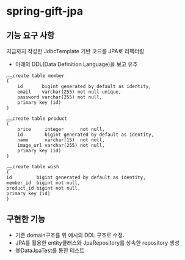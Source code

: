 # spring-gift-jpa


## 기능 요구 사항

지금까지 작성한 JdbcTemplate 기반 코드를 JPA로 리팩터링

* 아래의 DDL(Data Definition Language)을 보고 유추

<pre id="sql-light-8jgop9719p" class="hljs-code-block overflow-hidden relative d-flex mt-3 mb-8"><button type="button" class="clipboard-btn v-btn v-btn--flat v-btn--icon v-btn--round theme--light v-size--default absolute right-10 top-10 z-1 grey--text text--lighten-2"><span class="v-btn__content"><i aria-hidden="true" class="v-icon notranslate mdi mdi-clipboard theme--light"></i></span></button><code class="relative pa-4 lh-1-3 text-normal width-100 ls-0
                   language-sql light hljs">create table member
(
    id       bigint generated by default as identity,
    email    varchar(255) not null unique,
    password varchar(255) not null,
    primary key (id)
)
</code></pre>

<pre id="sql-light-t1poddfx7c" class="hljs-code-block overflow-hidden relative d-flex mt-3 mb-8"><button type="button" class="clipboard-btn v-btn v-btn--flat v-btn--icon v-btn--round theme--light v-size--default absolute right-10 top-10 z-1 grey--text text--lighten-2"><span class="v-btn__content"><i aria-hidden="true" class="v-icon notranslate mdi mdi-clipboard theme--light"></i></span></button><code class="relative pa-4 lh-1-3 text-normal width-100 ls-0
                   language-sql light hljs">create table product
(
    price     integer      not null,
    id        bigint generated by default as identity,
    name      varchar(15)  not null,
    image_url varchar(255) not null,
    primary key (id)
)
</code></pre>

<pre id="sql-light-2r1ajfov8h" class="hljs-code-block overflow-hidden relative d-flex mt-3 mb-8"><button type="button" class="clipboard-btn v-btn v-btn--flat v-btn--icon v-btn--round theme--light v-size--default absolute right-10 top-10 z-1 grey--text text--lighten-2"><span class="v-btn__content"><i aria-hidden="true" class="v-icon notranslate mdi mdi-clipboard theme--light"></i></span></button><code class="relative pa-4 lh-1-3 text-normal width-100 ls-0
language-sql light hljs">create table wish
(
id         bigint generated by default as identity,
member_id  bigint not null,
product_id bigint not null,
primary key (id)
)</code></pre>


## 구현한 기능

- 기존 domain구조를 위 예시의 DDL 구조로 수정.
- JPA를 활용한 entity클래스와 JpaRepository를 상속한 repository 생성
- @DataJpaTest를 통한 테스트
